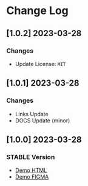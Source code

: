 # Change Log

## [1.0.2] 2023-03-28
### Changes

- Update License: `MIT`

## [1.0.1] 2023-03-28
### Changes

- Links Update
- DOCS Update (minor)

## [1.0.0] 2023-03-28
### STABLE Version

- [Demo HTML](https://nextjs-tourist-house.onrender.com)
- [Demo FIGMA](https://bit.ly/figma-tourist-house-mountain) 
